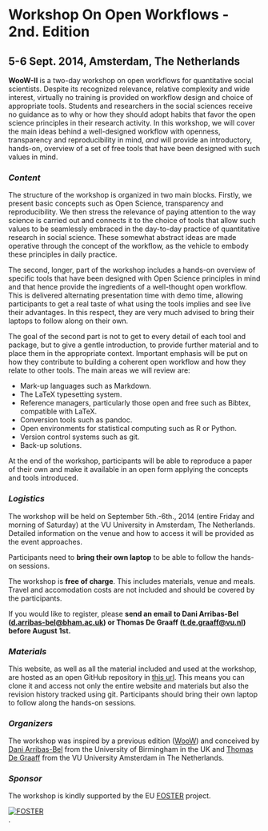 # Workshop On Open Workflows - 2nd. Edition 
## 5-6 Sept. 2014, Amsterdam, The Netherlands


**WooW-II** is a two-day workshop on open workflows for quantitative social scientists. Despite its recognized relevance, relative complexity and wide interest, virtually no training is provided on workflow design and choice of appropriate tools. Students and researchers in the social sciences receive no guidance as to why or how they should adopt habits that favor the open science principles in their research activity. In this workshop, we will cover the main ideas behind a well-designed workflow with openness, transparency and reproducibility in mind, *and* will provide an introductory, hands-on, overview of a set of free tools that have been designed with such values in mind.

### *Content*

The structure of the workshop is organized in two main blocks. Firstly, we present basic concepts such as Open Science, transparency and reproducibility. We then stress the relevance of paying attention to the way science is carried out and connects it to the choice of tools that allow such values to be seamlessly embraced in the day-to-day practice of quantitative research in social science. These somewhat abstract ideas are made operative through the concept of the workflow, as the vehicle to embody these principles in daily practice.

The second, longer, part of the workshop includes a hands-on overview of specific tools that have been designed with Open Science principles in mind and that hence provide the ingredients of a well-thought open workflow. This is delivered alternating presentation time with demo time, allowing participants to get a real taste of what using the tools implies and see live their advantages. In this respect, they are very much advised to bring their laptops to follow along on their own. 

The goal of the second part is not to get to every detail of each tool and package, but to give a gentle introduction, to provide further material and to place them in the appropriate context. Important emphasis will be put on how they contribute to building a coherent open workflow and how they relate to other tools. The main areas we will review are:

* Mark-up languages such as Markdown.
* The LaTeX typesetting system.
* Reference managers, particularly those open and free such as Bibtex, compatible with LaTeX.
* Conversion tools such as pandoc.
* Open environments for statistical computing such as R or Python.
* Version control systems such as git.
* Back-up solutions.

At the end of the workshop, participants will be able to reproduce a paper of their own and make it available in an open form applying the concepts and tools introduced.

### *Logistics*  

The workshop will be held on September 5th.-6th., 2014 (entire Friday and morning of Saturday) at the VU University in Amsterdam, The Netherlands. Detailed information on the venue and how to access it will be provided as the event approaches.

Participants need to **bring their own laptop** to be able to follow the hands-on sessions.

The workshop is **free of charge**. This includes materials, venue and meals. Travel and accomodation costs are not included and should be covered by the participants.

If you would like to register, please **send an email to Dani Arribas-Bel ([d.arribas-bel@bham.ac.uk](mailto:d.arribas-bel@bham.ac.uk)) or Thomas De Graaff ([t.de.graaff@vu.nl](mailto:t.de.graaff@vu.nl)) before August 1st.**

### *Materials*

This website, as well as all the material included and used at the workshop, are hosted as an open GitHub repository in [this url](https://github.com/darribas/WooWii). This means you can clone it and access not only the entire website and materials but also the revision history tracked using git. Participants should bring their own laptop to follow along the hands-on sessions.

### *Organizers*

The workshop was inspired by a previous edition ([WooW](http://darribas.org/WooW)) and conceived by [Dani Arribas-Bel](http://darribas.org) from the University of Birmingham in the UK and [Thomas De Graaff](http://www.thomasdegraaff.net/) from the VU University Amsterdam in The Netherlands.

### *Sponsor*

The workshop is kindly supported by the EU [FOSTER](http://www.fosteropenscience.eu/) project.

<p><a rel="license" href="http://www.fosteropenscience.eu/"><img
alt="FOSTER" style="border-width:0"
src="http://www.fosteropenscience.eu/wp-content/uploads/2014/02/cropped-FOSTER_logo_final_128.png" /></a><br /><span
</a>.</p>


